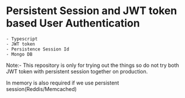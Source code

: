 # Persistent Session and JWT token based User Authentication

```
- Typescript
- JWT token
- Persistence Session Id
- Mongo DB
```
Note:- This repository is only for trying out the things so do not try both JWT token with persistent session together on production.

In memory is also required if we use persistent session(Reddis/Memcached)
